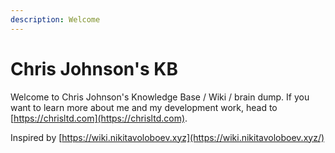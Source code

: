 ```yaml
---
description: Welcome
---
```


# Chris Johnson's KB

Welcome to Chris Johnson's Knowledge Base / Wiki / brain dump. If you want to learn more about me and my development work, head to [https://chrisltd.com](https://chrisltd.com).

Inspired by [https://wiki.nikitavoloboev.xyz](https://wiki.nikitavoloboev.xyz/)
